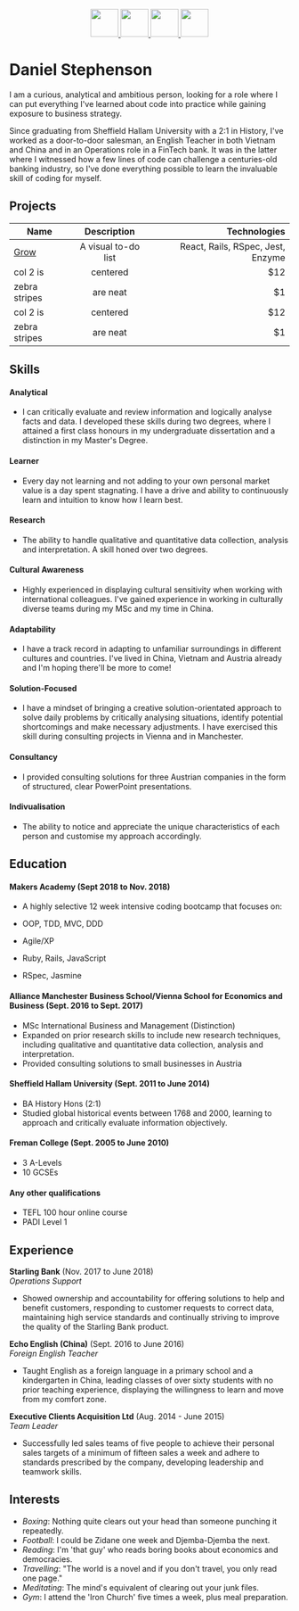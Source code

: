 
<p align="center">
  <a href="https://www.linkedin.com/in/daniel-stephenson-b18b5883">
    <img src="https://upload.wikimedia.org/wikipedia/commons/c/ca/LinkedIn_logo_initials.png" width="50" height="50">
  </a>
  <a href="https://medium.com/@danieljames_41575">
  <img src="https://png2.kisspng.com/20180328/woq/kisspng-medium-logo-publishing-blog-i-5abb6adccf05a3.689953461522232028848.png" width="50" height="50">
  </a>
  <a href="https://www.codewars.com/users/djstephenson7">
  <img src="http://www.softlab.ntua.gr/~nickie/images/logo/codewars.png" width="50" height="50">
  </a>
  <a href="https://github.com/djstephenson7">
  <img src="https://image.flaticon.com/icons/png/512/25/25231.png" width="50" height="50">
  </a>
</p>

# Daniel Stephenson

I am a curious, analytical and ambitious person, looking for a role where I can put everything I've learned about code into practice while gaining exposure to business strategy.

Since graduating from Sheffield Hallam University with a 2:1 in History, I've worked as a door-to-door salesman, an English Teacher in both Vietnam and China and in an Operations role in a FinTech bank. It was in the latter where I witnessed how a few lines of code can challenge a centuries-old banking industry, so I've done everything possible to learn the invaluable skill of coding for myself.

## Projects

| Name       | Description       | Technologies |
| ------------- |:-------------:| -----:|
| [Grow](https://github.com/afaraone/final-project)     | A visual to-do list | React, Rails, RSpec, Jest, Enzyme |
| col 2 is      | centered      |   $12 |
| zebra stripes | are neat      |    $1 |
| col 2 is      | centered      |   $12 |
| zebra stripes | are neat      |    $1 |

## Skills

#### Analytical
- I can critically evaluate and review information and logically analyse facts and data. I developed these skills during two degrees, where I attained a first class honours in my undergraduate dissertation and a distinction in my Master's Degree.
#### Learner
- Every day not learning and not adding to your own personal market value is a day spent stagnating. I have a drive and ability to continuously learn and intuition to know how I learn best.
#### Research
- The ability to handle qualitative and quantitative data collection, analysis and interpretation. A skill honed over two degrees.
#### Cultural Awareness
- Highly experienced in displaying cultural sensitivity when working with international colleagues. I've gained experience in working in culturally diverse teams during my MSc and my time in China.
#### Adaptability
- I have a track record in adapting to unfamiliar surroundings in different cultures and countries. I've lived in China, Vietnam and Austria already and I'm hoping there'll be more to come!
#### Solution-Focused
- I have a mindset of bringing a creative solution-orientated approach to solve daily problems by critically analysing situations, identify potential shortcomings and make necessary adjustments. I have exercised this skill during consulting projects in Vienna and in Manchester.
#### Consultancy
- I provided consulting solutions for three Austrian companies in the form of structured, clear PowerPoint presentations.
#### Indivualisation
- The ability to notice and appreciate the unique characteristics of each person and customise my approach accordingly.


## Education

#### Makers Academy (Sept 2018 to Nov. 2018)

- A highly selective 12 week intensive coding bootcamp that focuses on:

- OOP, TDD, MVC, DDD
- Agile/XP
- Ruby, Rails, JavaScript
- RSpec, Jasmine

#### Alliance Manchester Business School/Vienna School for Economics and Business (Sept. 2016 to Sept. 2017)

- MSc International Business and Management (Distinction)
- Expanded on prior research skills to include new research techniques, including qualitative and quantitative data collection, analysis and interpretation.
- Provided consulting solutions to small businesses in Austria

#### Sheffield Hallam University (Sept. 2011 to June 2014)
- BA History Hons (2:1)
- Studied global historical events between 1768 and 2000, learning to approach and critically evaluate information objectively.

#### Freman College (Sept. 2005 to June 2010)
- 3 A-Levels
- 10 GCSEs

#### Any other qualifications
- TEFL 100 hour online course
- PADI Level 1

## Experience

**Starling Bank** (Nov. 2017 to June 2018)    
*Operations Support*
- Showed ownership and accountability for offering solutions to help and benefit customers, responding to customer requests to correct data, maintaining high service standards and continually striving to improve the quality of the Starling Bank product.

**Echo English (China)** (Sept. 2016 to June 2016)   
*Foreign English Teacher*
- Taught English as a foreign language in a primary school and a kindergarten in China, leading classes of over sixty students with no prior teaching experience, displaying the willingness to learn and move from my comfort zone.

**Executive Clients Acquisition Ltd** (Aug. 2014 - June 2015)    
*Team Leader*
- Successfully led sales teams of five people to achieve their personal sales targets of a minimum of fifteen sales a week and adhere to standards prescribed by the company, developing leadership and teamwork skills.

## Interests

- *Boxing*: Nothing quite clears out your head than someone punching it repeatedly.
- *Football*: I could be Zidane one week and Djemba-Djemba the next.
- *Reading*: I'm 'that guy' who reads boring books about economics and democracies.
- *Travelling*: "The world is a novel and if you don't travel, you only read one page."
- *Meditating*: The mind's equivalent of clearing out your junk files.
- *Gym*: I attend the 'Iron Church' five times a week, plus meal preparation.
